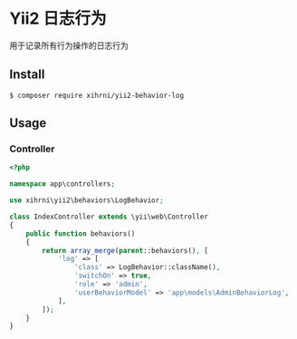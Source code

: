 # Yii2 日志行为
用于记录所有行为操作的日志行为

## Install
```composer
$ composer require xihrni/yii2-behavior-log
```

## Usage
### Controller
```php
<?php

namespace app\controllers;

use xihrni\yii2\behaviors\LogBehavior;

class IndexController extends \yii\web\Controller
{
    public function behaviors()
    {
        return array_merge(parent::behaviors(), [
            'log' => [
                'class' => LogBehavior::className(),
                'switchOn' => true,
                'role' => 'admin',
                'userBehaviorModel' => 'app\models\AdminBehaviorLog',
            ],
        ]);
    }
}
```
